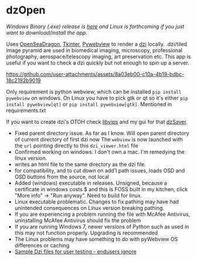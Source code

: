 # dzOpen

*Windows Binary (.exe) release is [here](https://github.com/cioran0/dzOpen/releases/download/v1.0.0-windows/dzOpen1.0.exe) and Linux is forthcoming if you just want to download/install the app.* 

Uses [OpenSeaDragon](https://openseadragon.github.io/), [Tkinter](https://wiki.python.org/moin/TkInter), [Pywebview](https://pywebview.flowrl.com/) to render a [dzi](https://learn.microsoft.com/en-us/previous-versions/windows/silverlight/dotnet-windows-silverlight/cc645050(v=vs.95)?redirectedfrom=MSDN) locally. .dzi/tiled image pyramid are used in biomedical imaging, microscopy, professional photography, aerospace/telescopy imaging, art preservation etc. This app is useful if you want to check a dzi quickly but not enough to spin up a server. 

https://github.com/user-attachments/assets/8a03eb00-c10a-4b19-bdbc-18c2192b9019

Only requirement is python webview, which can be installed ```pip install pywebview``` on windows. On Linux you have to pick gtk or qt so it's either ```pip install pywebview[qt]``` or ```pip install pywebview[gtk]```. Mentioned in requirements.txt

If you want to create dzi's OTOH check [libvips](https://www.libvips.org/) and my gui for that [dzSaver](https://github.com/cioran0/dzSaver).

- Fixed parent directory issue. As far as I know. Will open parent directory of current directory of first dzi now The `webview` is now launched with the `url` pointing directly to this `dzi_viewer.html` file
- Confirmed working on windows. I don't own a mac. I'm remedying the linux version. 
- writes an html file to the same directory as the dzi file.
- for compatibility, and to cut down on add'l path issues, loads OSD and OSD buttons from the source, not local
- Added (windows) executable in releases. Unsigned, because a certificate in windows costs $ and this is FOSS built in my kitchen, click "More info" -> "Run anyway". Need to build for linux.
- Linux executable problematic. Changes to fix pathing may have had unintended consequences on Linux version breaking pathing.
- If you are experiencing a problem running the file with McAfee Antivirus, uninstalling McAfee Antivirus should fix the problem
- If you are running Windows 7, newer versions of Python such as used in this may not function properly. Upgrading is recommended
- The Linux problems may have something to do with pyWebview OS differences or caching
- [Sample Dzi files for user testing - endusers ignore](https://github.com/cioran0/sampleDzi)
